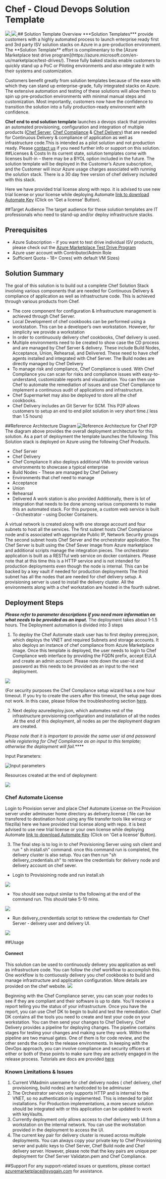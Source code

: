 # Chef - Cloud Devops Solution Template
<a href="https://portal.azure.com/#create/Microsoft.Template/uri/https%3A%2F%2Fraw.githubusercontent.com%2Fsysgain%2Fazurequickstarts%2FChefAutomate%2FChefAutomate%2Fazuredeploy.json" target="_blank">
<img src="http://azuredeploy.net/deploybutton.png"/>
</a>
<a href="http://armviz.io/#/?load=https%3A%2F%2Fraw.githubusercontent.com%2Fsysgain%2Fazurequickstarts%2FChefAutomate%2FChefAutomate%2Fazuredeploy.json" target="_blank">
<img src="http://armviz.io/visualizebutton.png"/>
</a>
## Solution Template Overview
***Solution Templates*** provide customers with a highly automated process to launch enterprise ready first and 3rd party ISV solution stacks on Azure in a pre-production environment. The **Solution Template** effort is complimentary to the [Azure Marketplace test drive program](https://azure.microsoft.com/en-us/marketplace/test-drives/). These fully baked stacks enable customers to quickly stand up a PoC or Piloting environments and also integrate it with their systems and customization.

Customers benefit greatly from solution templates because of the ease with which they can stand up enterprise-grade, fully integrated stacks on Azure. The extensive automation and testing of these solutions will allow them to spin up pre-production environments with minimal manual steps and customization. Most importantly, customers now have the confidence to transition the solution into a fully production-ready environment with confidence.

**Chef end to end solution template** launches a devops stack that provides an automated provisioning, configuration and integration of multiple products ([Chef Server](https://azure.microsoft.com/en-us/marketplace/partners/chef-software/chef-server/), [Chef Compliance](https://azure.microsoft.com/en-us/marketplace/partners/chef-software/chef-compliance/) & [Chef Delivery](https://www.chef.io/delivery/)) that are needed for Continuous Delivery & compliance of application as well as infrastructure code.This is intended as a pilot solution and not production ready.
Please [contact us](azuremarketplace@sysgain.com) if you need further info or support on this solution.
##Licenses & Costs
In its current state, solution templates come with licenses built-in – there may be a BYOL option included in the future. The solution template will be deployed in the Customer’s Azure subscription, and the Customer will incur Azure usage charges associated with running the solution stack. There is a 30 day free version of chef delivery included with this stack.

Here we have provided trial license along with repo. it is advised to use new trial license or your license while deploying Automate [link to download Automate Key](https://learn.chef.io/automate/install/install-chef-automate/) (Click on 'Get a license' Button).

##Target Audience
The target audience for these solution templates are IT professionals who need to stand-up and/or deploy infrastructure stacks.
## Prerequisites
* Azure Subscription - if you want to test drive individual ISV products, please check out the [Azure Marketplace Test Drive Program ](https://azure.microsoft.com/en-us/marketplace/test-drives/)
* Azure user account with Contributor/Admin Role
* Sufficient Quota - 18+ Cores( with default VM Sizes)

## Solution Summary
The goal of this solution is to build out a complete Chef Solution Stack involving various components that are needed for Continuous Delivery & compliance of application as well as infrastructure code. This is achieved through various products from Chef.
* The core component for configuration & infrastructure management is achieved through Chef Server.
* Local Development of chef cookbooks can be performed using a workstation. This can be a developer’s own workstation. However, for simplicity we provide a workstation
* In order to continuously delivery chef cookbooks, Chef delivery is used.
* Multiple environments need to be created to show case the CD process and are managed by Chef Server & delivery. These include Build Nodes, Acceptance, Union, Rehearsal, and Delivered. These need to have chef agents installed and integrated with Chef Server. The Build nodes are directly managed by Chef Delivery
* To manage risk and compliance, Chef Compliance is used. With Chef Compliance you can scan for risks and compliance issues with easy-to-understand, customizable reports and visualization. You can then use Chef to automate the remediation of issues and use Chef Compliance to implement a continuous audit of applications and infrastructure.
* Chef Supermarket may also be deployed to store all the chef cookbooks.
* Chef Delivery includes an Git Server for SCM.
This P2P allows customers to setup an end to end pilot solution in very short time.( less than 1.5 hours)
 
 
##Reference Architecture Diagram
![Reference Architecture for Chef P2P](images/chefp2p-architecture.png)
The diagram above provides the overall deployment architecture for this solution.
As a part of deployment the template launches the following:
This Solution stack is deployed on Azure using the following Chef Products.
* Chef Server
* Chef Delivery
* Chef Compliance
It also deploys additional VMs to provide various environments to showcase a typical enterprise
* Build Nodes - These are managed by Chef Delivery
* Environments that chef need to manage
* Acceptance
* Union
* Rehearsal
* Delivered
A work station is also provided
Additionally, there is lot of integration that needs to be done among various components to make this an automated stack. For this purpose, a custom web service is built - Orchestrator - using Docker Containers.

A virtual network is created along with one storage account and four subnets to host all the services.
The first subnet hosts Chef Compliance node and is associated wth appropriate Public IP, Network Security groups
The second subnet hosts Chef Server and the orchestrator application. The Chef Server is built using the Chef Sever image from Azure marketplace and additional scripts manage the integration pieces. The orchestrator application is built as a RESTful web service on docker containers. Please note that at this time this is a HTTP service and is not intended for production deployments even though the node is internal. This can be backed by a key vault if needed for production deployments
The third subnet has all the nodes that are needed for chef delivery setup. A provisioning server is used to install the delivery cluster.
All the environments along with a chef workstation are hosted in the fourth subnet.

## Deployment Steps
***Please refer to parameter descriptions if you need more information on what needs to be provided as an input.***
The deployment takes about 1-1.5 hours.
The Deployment automation is divided into 3 steps

1. To deploy the Chef Automate stack user has to first deploy prereq.json, which deploys the VNET and required Subnets and storage accounts. It also deploys an instance of chef compliance from Azure Marketplace image. Once this template is deployed, the user needs to login to Chef Compliance web interface by providing the FQDN prefix, accept EULA and create an admin account. Please note down the user-id and password as this needs to be provided as an input to the next deployment.

 ![](images/chefcompliance-credentialsreview.png)

 (For security purposes the Chef Compliance setup wizard has a one hour timeout. If you try to create the users after this timeout, the setup page does not work. In this case, please follow the troubleshooting section [here](https://docs.chef.io/install_compliance.html).

2. Next deploy azuredeploy.json, which automates rest of the infrastructure provisioning configuration and installation of all the nodes .At the end of this deployment, all nodes as per the deployment diagram are created.

 *Please note that it is important to provide the same user id and password while registering for Chef Compliance as an input to this template; otherwise the deployment will fail.*****

 Input Parameters:

 ![Input parameters](images/azuredeploy2-input%20parameters.png)

 Resources created at the end of deployment:

 ![](images/chefp2p-resources-created.png)

 ### Chef Automate License
 Login to Provision server and place Chef Automate License on the Provision server under adminuser home directory as delivery.license ( file can be transfered to destination host using any file transfer tools like winscp or filezilla) here we have provided trial license along with repo. it is best advised to use new trial license or your own license while deploying Automate [link to download Automate Key](https://learn.chef.io/automate/install/install-chef-automate/) (Click on 'Get a license' Button).

3. The final step is to log in to chef Provisioning Server using ssh client and run " sh install.sh" command. once this command run is completed, the delivery cluster is also setup. You can then run "sh delivery_credentials.sh" to retrieve the credentials for delivery node and delivery account on chef sever.
 * Login to Provisioining node and run install.sh

 ![](images/chefdelivery-run-installsh.png)

 * You should see output similar to the following at the end of the command run. This should take 5-10 mins.

 ![](images/chefdelivery-install-output.png)

 * Run delivery_crendentials script to retrieve the credentials for Chef Server - delivery user and delivery UI.

 ![](images/chefdelivery-crendentials.png)
 
##Usage
#### Connect
This solution can be used to continuously delivery you application as well as infrastructure code. You can follow the chef workflow to accomplish this.
One workflow is to contiuously delivery you chef cookbooks to build and manage infrastructure and application configuration. More details are provided on the chef website.
![](images/chefworkflow.png)

Beginning with the Chef Compliance server, you can scan your nodes to see if they are compliant and their software is up to date. You'll receive a report telling you the status of your infrastructure. Once you have the report, you can use Chef DK to begin to build and test the remediation. Chef DK contains all the tools you need to create and test your code on your workstation.
You can then send your changes to Chef Delivery. Chef Delivery provides a pipeline for deploying changes. The pipeline contains stages for testing your changes and making sure they work. Within the pipeline are two manual gates. One of them is for code review, and the other sends the code to the release environments. In keeping with the DevOps approach, you can involve compliance and security officers at either or both of these points to make sure they are actively engaged in the release process.
Tutorials are docs are provided [here](https://learn.chef.io)

### Known Limitations & Issues
1. Current VMadmin username for chef delivery nodes ( chef delivery, chef provisioning, build nodes) are hardcoded to be adminuser
2. The Orchestrator service only supports HTTP and is internal to the VNET, so no authentication is implemented. This is intended for pilot installations. For Production implementations, a more secure solution should be integrated with or this application can be updated to work with keyVaults.
3. Currently deployment only allows access to chef delivery web UI from a workstation on the internal network. You can use the workstation provided in the deployment to access the UI.
4. The current key pair for delivery cluster is reused across multiple deployments. You can always copy your private key to Chef Provisioning server and public keys to Chef Server, Chef Build node and Chef delivery server. However, please note that the key pairs are unique per deployment for Chef Server Validaton.pem and Chef Compliance.


##Support
For any support-related issues or questions, please contact azuremarketplace@sysgain.com for assistance.
